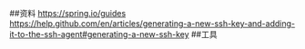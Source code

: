 ##资料
https://spring.io/guides
https://help.github.com/en/articles/generating-a-new-ssh-key-and-adding-it-to-the-ssh-agent#generating-a-new-ssh-key
##工具
